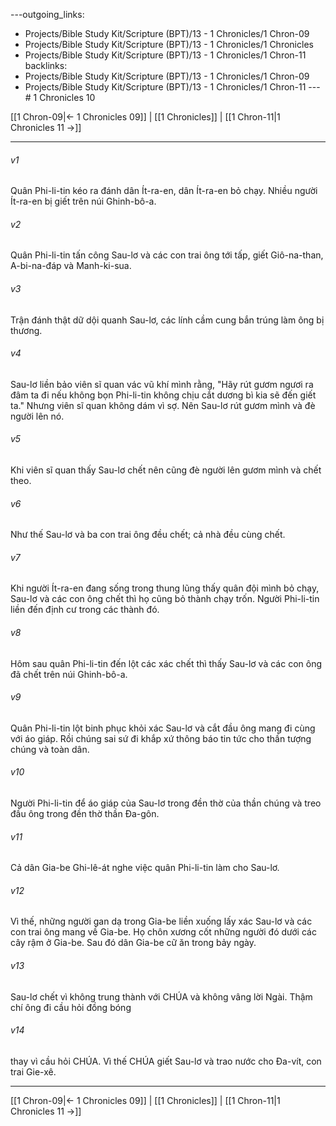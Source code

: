 ---outgoing_links:
  - Projects/Bible Study Kit/Scripture (BPT)/13 - 1 Chronicles/1 Chron-09
  - Projects/Bible Study Kit/Scripture (BPT)/13 - 1 Chronicles/1 Chronicles
  - Projects/Bible Study Kit/Scripture (BPT)/13 - 1 Chronicles/1 Chron-11
backlinks:
  - Projects/Bible Study Kit/Scripture (BPT)/13 - 1 Chronicles/1 Chron-09
  - Projects/Bible Study Kit/Scripture (BPT)/13 - 1 Chronicles/1 Chron-11
---# 1 Chronicles 10

[[1 Chron-09|← 1 Chronicles 09]] | [[1 Chronicles]] | [[1 Chron-11|1 Chronicles 11 →]]
***



###### v1 
Quân Phi-li-tin kéo ra đánh dân Ít-ra-en, dân Ít-ra-en bỏ chạy. Nhiều người Ít-ra-en bị giết trên núi Ghinh-bô-a. 

###### v2 
Quân Phi-li-tin tấn công Sau-lơ và các con trai ông tới tấp, giết Giô-na-than, A-bi-na-đáp và Manh-ki-sua. 

###### v3 
Trận đánh thật dữ dội quanh Sau-lơ, các lính cầm cung bắn trúng làm ông bị thương. 

###### v4 
Sau-lơ liền bảo viên sĩ quan vác vũ khí mình rằng, "Hãy rút gươm ngươi ra đâm ta đi nếu không bọn Phi-li-tin không chịu cắt dương bì kia sẽ đến giết ta." Nhưng viên sĩ quan không dám vì sợ. Nên Sau-lơ rút gươm mình và đè người lên nó. 

###### v5 
Khi viên sĩ quan thấy Sau-lơ chết nên cũng đè người lên gươm mình và chết theo. 

###### v6 
Như thế Sau-lơ và ba con trai ông đều chết; cả nhà đều cùng chết. 

###### v7 
Khi người Ít-ra-en đang sống trong thung lũng thấy quân đội mình bỏ chạy, Sau-lơ và các con ông chết thì họ cũng bỏ thành chạy trốn. Người Phi-li-tin liền đến định cư trong các thành đó. 

###### v8 
Hôm sau quân Phi-li-tin đến lột các xác chết thì thấy Sau-lơ và các con ông đã chết trên núi Ghinh-bô-a. 

###### v9 
Quân Phi-li-tin lột binh phục khỏi xác Sau-lơ và cắt đầu ông mang đi cùng với áo giáp. Rồi chúng sai sứ đi khắp xứ thông báo tin tức cho thần tượng chúng và toàn dân. 

###### v10 
Người Phi-li-tin để áo giáp của Sau-lơ trong đền thờ của thần chúng và treo đầu ông trong đền thờ thần Đa-gôn. 

###### v11 
Cả dân Gia-be Ghi-lê-át nghe việc quân Phi-li-tin làm cho Sau-lơ. 

###### v12 
Vì thế, những người gan dạ trong Gia-be liền xuống lấy xác Sau-lơ và các con trai ông mang về Gia-be. Họ chôn xương cốt những người đó dưới các cây rậm ở Gia-be. Sau đó dân Gia-be cữ ăn trong bảy ngày. 

###### v13 
Sau-lơ chết vì không trung thành với CHÚA và không vâng lời Ngài. Thậm chí ông đi cầu hỏi đồng bóng 

###### v14 
thay vì cầu hỏi CHÚA. Vì thế CHÚA giết Sau-lơ và trao nước cho Đa-vít, con trai Gie-xê.

***
[[1 Chron-09|← 1 Chronicles 09]] | [[1 Chronicles]] | [[1 Chron-11|1 Chronicles 11 →]]
